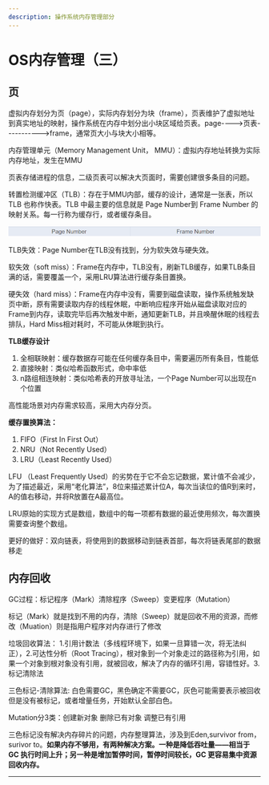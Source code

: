 ```yaml
---
description: 操作系统内存管理部分
---
```


# OS内存管理（三）

## 页

虚拟内存划分为页（page），实际内存划分为块（frame），页表维护了虚拟地址到真实地址的映射，操作系统在内存中划分出小块区域给页表。page---->页表----------->frame，通常页大小与块大小相等。

内存管理单元（Memory Management Unit， MMU）：虚拟内存地址转换为实际内存地址，发生在MMU

页表存储进程的信息，二级页表可以解决大页面时，需要创建很多条目的问题。

转置检测缓冲区（TLB）：存在于MMU内部，缓存的设计，通常是一张表，所以 TLB 也称作快表。TLB 中最主要的信息就是 Page Number到 Frame Number 的映射关系。每一行称为缓存行，或者缓存条目。

![](../../.gitbook/assets/image.png)

TLB失效：Page Number在TLB没有找到，分为软失效与硬失效。

软失效（soft miss）：Frame在内存中，TLB没有，刷新TLB缓存，如果TLB条目满的话，需要覆盖一个，采用LRU算法进行缓存条目置换。

硬失效（hard miss）：Frame在内存中没有，需要到磁盘读取，操作系统触发缺页中断，原有需要读取内存的线程休眠，中断响应程序开始从磁盘读取对应的Frame到内存，读取完毕后再次触发中断，通知更新TLB，并且唤醒休眠的线程去排队，Hard Miss相对耗时，不可能从休眠到执行。

**TLB缓存设计**

1. 全相联映射：缓存数据存可能在任何缓存条目中，需要遍历所有条目，性能低
2. 直接映射：类似哈希函数形式，命中率低
3. n路组相连映射：类似哈希表的开放寻址法，一个Page Number可以出现在n个位置

高性能场景对内存需求较高，采用大内存分页。

**缓存置换算法：**

1. FIFO（First In First Out）
2. NRU（Not Recently Used）
3. LRU（Least Recently Used）

LFU （Least Frequently Used）的劣势在于它不会忘记数据，累计值不会减少，为了描述最近，采用“老化算法”，8位来描述累计位A，每次当读位的值R到来时，A的值右移动，并将R放置在A最高位。

LRU原始的实现方式是数组，数组中的每一项都有数据的最近使用频次，每次置换需要查询整个数组。

更好的做好：双向链表，将使用到的数据移动到链表首部，每次将链表尾部的数据移走

## 内存回收

GC过程：标记程序（Mark）清除程序（Sweep）变更程序（Mutation）

标记（Mark）就是找到不用的内存，清除（Sweep）就是回收不用的资源，而修改（Muation）则是指用户程序对内存进行了修改

垃圾回收算法： 1.引用计数法（多线程环境下，如果一旦算错一次，将无法纠正），2.可达性分析（Root Tracing），根对象到一个对象走过的路径称为引用，如果一个对象到根对象没有引用，就被回收，解决了内存的循环引用，容错性好。3. 标记清除法

三色标记-清除算法: 白色需要GC，黑色确定不需要GC，灰色可能需要表示被回收但是没有被标记，或者增量任务，开始默认全部白色。

Mutation分3类：创建新对象 删除已有对象 调整已有引用

三色标记没有解决内存碎片的问题，内存整理算法，涉及到Eden,survivor from， surivor to。**如果内存不够用，有两种解决方案。一种是降低吞吐量——相当于 GC 执行时间上升；另一种是增加暂停时间，暂停时间较长，GC 更容易集中资源回收内存。**

***
